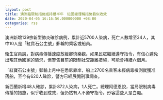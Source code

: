 ```yaml
---
layout: post
title: 澳洲指限制措施或持續半年　紐國總理稱措施看似收效
date: 2020-04-05 16:16:56.000000000 +08:00
categories: rss
---
```


澳洲新增139宗新型肺炎確診病例，累計近5700人染病，死亡人數增至34人，其中10人是「紅寶石公主號」郵輪的乘客或船員。

衛生官員說，對病毒傳播速度放緩審慎樂觀，如果民眾繼續遵守指令，有信心避免出現其他國家的情況，但警告目前的限制社交距離措施，可能會持續六個月。

「紅寶石公主號」郵輪上月中在悉尼靠岸，船上2700名乘客未經病毒檢測就獲准落船，至今有620人確診，警方已經展開刑事調查。

新西蘭新增48人確診，累計872人染病，1人死亡。總理阿德恩說，當局限制病毒傳播的措施，似乎收到成效，但仍然有人不遵守指令，形容這些人是白痴。
